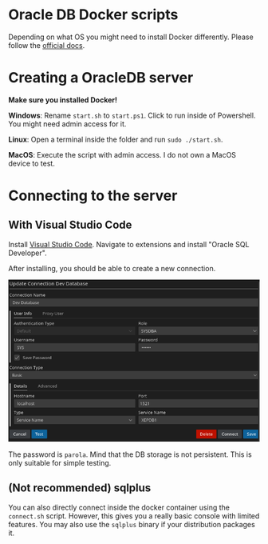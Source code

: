 # Oracle DB Docker scripts
Depending on what OS you might need to install Docker differently. Please follow the [official docs](https://docs.docker.com/engine/install/).

# Creating a OracleDB server
**Make sure you installed Docker!**

**Windows**: Rename `start.sh` to `start.ps1`. Click to run inside of Powershell. You might need admin access for it.

**Linux**: Open a terminal inside the folder and run `sudo ./start.sh`.

**MacOS**: Execute the script with admin access. I do not own a MacOS device to test.

# Connecting to the server
## With Visual Studio Code
Install [Visual Studio Code](https://code.visualstudio.com/). Navigate to extensions and install "Oracle SQL Developer".

After installing, you should be able to create a new connection.

![The connection screen](image.png)

The password is `parola`. Mind that the DB storage is not persistent. This is only suitable for simple testing.

## (Not recommended) sqlplus
You can also directly connect inside the docker container using the `connect.sh` script. However, this gives you a really basic console with limited features. You may also use the `sqlplus` binary if your distribution packages it.